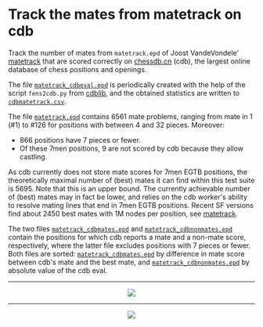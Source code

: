 #  Track the mates from matetrack on cdb

Track the number of mates from `matetrack.epd` of Joost VandeVondele' [matetrack](https://github.com/vondele/matetrack)
that are scored correctly on [chessdb.cn](https://chessdb.cn/queryc_en/) (cdb), the largest online database of chess positions and openings.

The file [`matetrack_cdbeval.epd`](matetrack_cdbeval.epd) is periodically created with the help of the script `fens2cdb.py` from [cdblib](https://github.com/robertnurnberg/cdblib), and the obtained statistics are written to [`cdbmatetrack.csv`](cdbmatetrack.csv).

The file [`matetrack.epd`](matetrack.epd) contains 6561 mate problems, ranging from mate in 1 (#1) to #126 for positions with between 4 and 32 pieces. Moreover:
* 866 positions have 7 pieces or fewer.
* Of these 7men positions, 9 are not scored by cdb because they allow castling.

As cdb currently does not store mate scores for 7men EGTB positions, the theoretically maximal number of (best) mates it can find within this test suite is 5695. Note that this is an upper bound. The currently achievable number of (best) mates may in fact be lower, and relies on the cdb worker's ability to resolve mating lines that end in 7men EGTB positions. 
Recent SF versions find about 2450 best mates with 1M nodes per position, see [matetrack](https://github.com/vondele/matetrack).

The two files [`matetrack_cdbmates.epd`](matetrack_cdbmates.epd) and [`matetrack_cdbnonmates.epd`](matetrack_cdbnonmates.epd) contain the positions for which cdb reports a mate and a non-mate score, respectively, where the latter file excludes positions with 7 pieces or fewer. Both files are sorted: [`matetrack_cdbmates.epd`](matetrack_cdbmates.epd) by difference in mate score between cdb's mate and the best mate, and [`matetrack_cdbnonmates.epd`](matetrack_cdbnonmates.epd) by absolute value of the cdb eval.

---

<p align="center"> <img src="cdbmatetrack.png?raw=true"> </p>

---

<p align="center"> <img src="cdbmatetrackall.png?raw=true"> </p>
